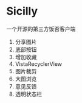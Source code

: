 # Sicilly

一个开源的第三方饭否客户端

1. 分享图片
2. 底部按钮
3. 增加收藏
4. VistaRecyclerView
5. 图片裁剪
6. 大图浏览
7. 意见反馈
8. 透明状态栏

